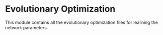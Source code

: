 # Evolutionary Optimization

This module contains all the evolutionary optimization files for learning the network parameters.
